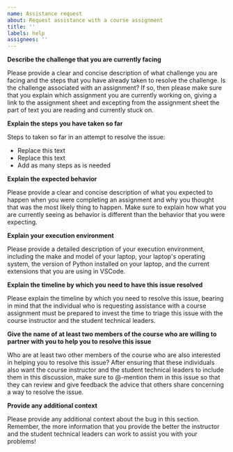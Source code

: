 ```yaml
---
name: Assistance request
about: Request assistance with a course assignment
title: ''
labels: help
assignees: ''
---
```


<!-- IMPORTANT: Please provide all of the requested information or the student
technical leaders and the course instructor will not be able to most effectively
help you to resolve this issue. -->

**Describe the challenge that you are currently facing**

<!-- Please replace all of the text below this bold header. -->

Please provide a clear and concise description of what challenge you are facing
and the steps that you have already taken to resolve the challenge. Is the
challenge associated with an assignment? If so, then please make sure that you
explain which assignment you are currently working on, giving a link to the
assignment sheet and excepting from the assignment sheet the part of text you
are reading and currently stuck on.

**Explain the steps you have taken so far**

Steps to taken so far in an attempt to resolve the issue:

- Replace this text
- Replace this text
- Add as many steps as is needed

**Explain the expected behavior**

<!-- Please replace all of the text below this bold header. -->

Please provide a clear and concise description of what you expected to happen
when you were completing an assignment and why you thought that was the most
likely thing to happen. Make sure to explain how what you are currently seeing
as behavior is different than the behavior that you were expecting.

**Explain your execution environment**

<!-- Please replace all of the text below this bold header. -->

Please provide a detailed description of your execution environment, including
the make and model of your laptop, your laptop's operating system, the version
of Python installed on your laptop, and the current extensions that you are
using in VSCode.

**Explain the timeline by which you need to have this issue resolved**

<!-- Please replace all of the text below this bold header. -->

Please explain the timeline by which you need to resolve this issue, bearing in
mind that the individual who is requesting assistance with a course assignment
must be prepared to invest the time to triage this issue with the course
instructor and the student technical leaders.

**Give the name of at least two members of the course who are willing to
partner with you to help you to resolve this issue**

<!-- Please replace all of the text below this bold header. -->

Who are at least two other members of the course who are also interested in
helping you to resolve this issue? After ensuring that these individuals also
want the course instructor and the student technical leaders to include them in
this discussion, make sure to @-mention them in this issue so that they can
review and give feedback the advice that others share concerning a way to
resolve the issue.

**Provide any additional context**

<!-- Please replace all of the text below this bold header. -->

Please provide any additional context about the bug in this section. Remember,
the more information that you provide the better the instructor and the student
technical leaders can work to assist you with your problems!

<!--  Encouragement: Remember, the student technical leaders and the course
instructor are committed to your success. With that said, "success" involves you
being intellectually challenged and facing and overcoming the struggles
associated with learning more about discrete structures and Python programming.
Please remember to continue to persevere and work hard even in the face of
challenges, knowing that the student technical leaders and the course instructor
will support you throughout this adventure in discrete structures and Python
programming. -->
